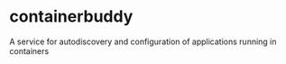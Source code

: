 # containerbuddy
A service for autodiscovery and configuration of applications running in containers
